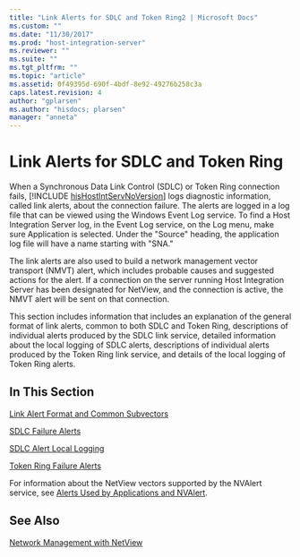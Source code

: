 ```yaml
---
title: "Link Alerts for SDLC and Token Ring2 | Microsoft Docs"
ms.custom: ""
ms.date: "11/30/2017"
ms.prod: "host-integration-server"
ms.reviewer: ""
ms.suite: ""
ms.tgt_pltfrm: ""
ms.topic: "article"
ms.assetid: 0f49395d-690f-4bdf-8e92-49276b258c3a
caps.latest.revision: 4
author: "gplarsen"
ms.author: "hisdocs; plarsen"
manager: "anneta"
---
```

# Link Alerts for SDLC and Token Ring
When a Synchronous Data Link Control (SDLC) or Token Ring connection fails, [!INCLUDE [hisHostIntServNoVersion](../includes/hishostintservnoversion-md.md)] logs diagnostic information, called link alerts, about the connection failure. The alerts are logged in a log file that can be viewed using the Windows Event Log service. To find a Host Integration Server log, in the Event Log service, on the Log menu, make sure Application is selected. Under the "Source" heading, the application log file will have a name starting with "SNA."  
  
 The link alerts are also used to build a network management vector transport (NMVT) alert, which includes probable causes and suggested actions for the alert. If a connection on the server running Host Integration Server has been designated for NetView, and the connection is active, the NMVT alert will be sent on that connection.  
  
 This section includes information that includes an explanation of the general format of link alerts, common to both SDLC and Token Ring, descriptions of individual alerts produced by the SDLC link service, detailed information about the local logging of SDLC alerts, descriptions of individual alerts produced by the Token Ring link service, and details of the local logging of Token Ring alerts.  
  
## In This Section  
 [Link Alert Format and Common Subvectors](../core/link-alert-format-and-common-subvectors2.md)  
  
 [SDLC Failure Alerts](../core/sdlc-failure-alerts2.md)  
  
 [SDLC Alert Local Logging](../core/sdlc-alert-local-logging1.md)  
  
 [Token Ring Failure Alerts](../core/token-ring-failure-alerts1.md)  
  
 For information about the NetView vectors supported by the NVAlert service, see [Alerts Used by Applications and NVAlert](../core/alerts-used-by-applications-and-nvalert2.md).  
  
## See Also  
 [Network Management with NetView](../core/network-management-with-netview1.md)
